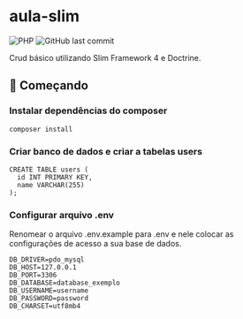 # aula-slim
![PHP](https://img.shields.io/badge/php-v7.4%2B-blue)
![GitHub last commit](https://img.shields.io/github/last-commit/AzeemIdrisi/PhoneSploit-Pro?logo=github)

Crud básico utilizando Slim Framework 4 e Doctrine. 

## :rocket: Começando

### Instalar dependências do composer
```
composer install
```

### Criar banco de dados e criar a tabelas users
```
CREATE TABLE users (
  id INT PRIMARY KEY,
  name VARCHAR(255)
);
```

### Configurar arquivo .env
Renomear o arquivo .env.example para .env e nele colocar as configurações de acesso a sua base de dados.
```
DB_DRIVER=pdo_mysql
DB_HOST=127.0.0.1
DB_PORT=3306
DB_DATABASE=database_exemplo
DB_USERNAME=username
DB_PASSWORD=password
DB_CHARSET=utf8mb4
```